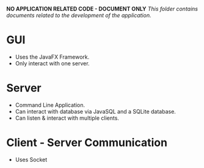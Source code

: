 __NO APPLICATION RELATED CODE - DOCUMENT ONLY__
_This folder contains documents related to the development of the application._

# GUI
- Uses the JavaFX Framework.
- Only interact with one server.

# Server
- Command Line Application.
- Can interact with database via JavaSQL and a SQLite database.
- Can listen & interact with multiple clients. 

# Client - Server Communication
- Uses Socket
